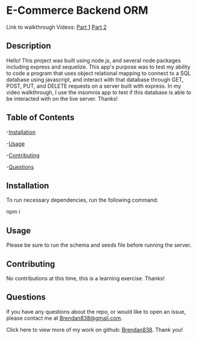 # E-Commerce Backend ORM

Link to walkthrough Videos:
[Part 1](https://drive.google.com/file/d/1duqDXtFvM4UAXDmzd9xgQgFcaE3Ulqjj/view?usp=sharing)
[Part 2](https://drive.google.com/file/d/1dULIfsiRLfIcgg7vGTJBkai7sVUWm89b/view?usp=sharing)

## Description 

Hello! This project was built using node.js, and several node packages including express and sequelize. This app's purpose was to test my ability to code a program that uses object relational mapping to connect to a SQL database using javascript, and interact with that database through GET, POST, PUT, and DELETE requests on a server built with express. In my video walkthrough, I use the insomnia app to test if this database is able to be interacted with on the live server. Thanks!


## Table of Contents


-[Installation](#installation)

-[Usage](#usage)

-[Contributing](#contributing)

-[Questions](#questions)


## Installation
To run necessary dependencies, run the following command:

npm i


## Usage

Please be sure to run the schema and seeds file before running the server.


## Contributing

No contributions at this time, this is a learning exercise. Thanks!

## Questions

If you have any questions about the repo, or would like to open an issue, please contact me at Brendan838@gmail.com.

Click here to view more of my work on github: [Brendan838](https://github.com/Brendan838). Thank you!